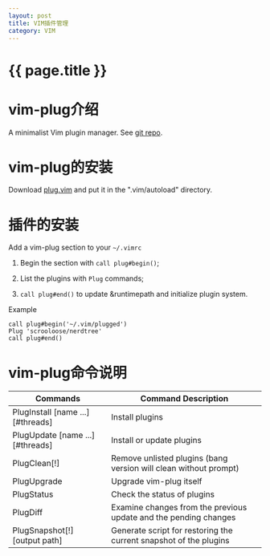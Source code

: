 ```yaml
---
layout: post
title: VIM插件管理
category: VIM
---
```


# {{ page.title }}

# vim-plug介绍

A minimalist Vim plugin manager. See [git repo](https://github.com/junegunn/vim-plug).

# vim-plug的安装

Download [plug.vim](https://raw.githubusercontent.com/junegunn/vim-plug/master/plug.vim) and put it in the ".vim/autoload" directory.

# 插件的安装

Add a vim-plug section to your `~/.vimrc`

1. Begin the section with `call plug#begin()`;

2. List the plugins with `Plug` commands;

3. `call plug#end()` to update &runtimepath and initialize plugin system.

Example
~~~
call plug#begin('~/.vim/plugged')
Plug 'scrooloose/nerdtree'
call plug#end()
~~~

# vim-plug命令说明

|   Commands                            |   Command	Description
|   -                                   |   -
|   PlugInstall [name ...] [#threads]   |   Install plugins
|   PlugUpdate [name ...] [#threads]    |   Install or update plugins
|   PlugClean[!]                        |   Remove unlisted plugins (bang version will clean without prompt)
|   PlugUpgrade                         |   Upgrade vim-plug itself
|   PlugStatus                          |   Check the status of plugins
|   PlugDiff                            |   Examine changes from the previous update and the pending changes
|   PlugSnapshot[!] [output path]       |   Generate script for restoring the current snapshot of the plugins

